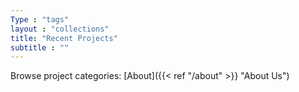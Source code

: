 ```yaml
---
Type : "tags"
layout : "collections"
title: "Recent Projects"
subtitle : ""
---
```


Browse project categories: [About]({{< ref "/about" >}} "About Us")

